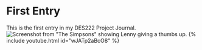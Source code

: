 # First Entry
This is the first entry in my DES222 Project Journal.
![Screenshot from "The Simpsons" showing Lenny giving a thumbs up.](https://i.ytimg.com/vi/KkNYo3tcflM/sddefault.jpg)
{% include youtube.html id="wJATp2aBcO8" %}
